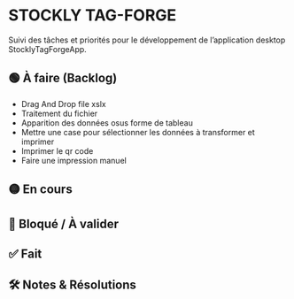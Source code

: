 # STOCKLY TAG-FORGE

Suivi des tâches et priorités pour le développement de l’application desktop StocklyTagForgeApp.

## 🟢 À faire (Backlog)

- Drag And Drop file xslx
- Traitement du fichier
- Apparition des données osus forme de tableau
- Mettre une case pour sélectionner les données à transformer et imprimer
- Imprimer le qr code
- Faire une impression manuel 

## 🟡 En cours




## 🔴 Bloqué / À valider


## ✅ Fait


## 🛠️ Notes & Résolutions
